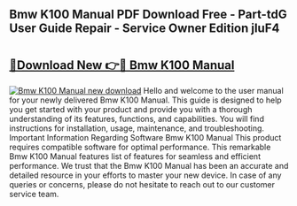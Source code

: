 ## Bmw K100 Manual PDF Download Free - Part-tdG User Guide Repair - Service Owner Edition jIuF4

# <h2><a href="http://cf26917.oget.top/?id=Bmw+K100+Manual">🔗Download New 👉🔴 Bmw K100 Manual</a></h2>

[![Bmw K100 Manual new download](https://i.imgur.com/5g1atiW.png)](http://cf26917.oget.top/?id=Bmw+K100+Manual)
Hello and welcome to the user manual for your newly delivered Bmw K100 Manual. This guide is designed to help you get started with your product and provide you with a thorough understanding of its features, functions, and capabilities. You will find instructions for installation, usage, maintenance, and troubleshooting. Important Information Regarding Software Bmw K100 Manual This product requires compatible software for optimal performance. This remarkable Bmw K100 Manual features list of features for seamless and efficient performance. We trust that the Bmw K100 Manual has been an accurate and detailed resource in your efforts to master your new device. In case of any queries or concerns, please do not hesitate to reach out to our customer service team.
